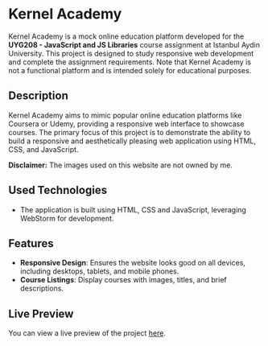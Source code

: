 # Kernel Academy

Kernel Academy is a mock online education platform developed for the **UYG208 - JavaScript and JS Libraries** course assignment at Istanbul Aydin University. This project is designed to study responsive web development and complete the assignment requirements. Note that Kernel Academy is not a functional platform and is intended solely for educational purposes.

## Description

Kernel Academy aims to mimic popular online education platforms like Coursera or Udemy, providing a responsive web interface to showcase courses. The primary focus of this project is to demonstrate the ability to build a responsive and aesthetically pleasing web application using HTML, CSS, and JavaScript.

**Disclaimer:** The images used on this website are not owned by me.

## Used Technologies

- The application is built using HTML, CSS and JavaScript, leveraging WebStorm for development.


## Features

- **Responsive Design**: Ensures the website looks good on all devices, including desktops, tablets, and mobile phones.
- **Course Listings**: Display courses with images, titles, and brief descriptions.

## Live Preview

You can view a live preview of the project [here](https://htmlpreview.github.io/?https://raw.githubusercontent.com/Beytullahp42/JSAssignment/main/index.html).
